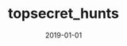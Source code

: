 ---
title: topsecret_hunts
description: Treasure hunt hosting
date: 2019-01-01
layout: layouts/project.njk
link: https://github.com/Huge-Puppy/topsecret_website
tags: 
  - projects
  - failed
---